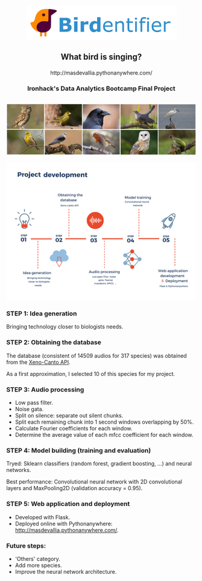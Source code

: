 
<p align="center"><img  src="https://raw.githubusercontent.com/Masdevallia/what-bird-is-singing/master/images/logo.jpg" width="400"></p>

## <p align="center">What bird is singing?</p>
<p align="center">http://masdevallia.pythonanywhere.com/</p>

### <p align="center">Ironhack's Data Analytics Bootcamp Final Project</p>

## 

<p align="center"><img  src="https://raw.githubusercontent.com/Masdevallia/what-bird-is-singing/master/images/photosall.png" width="900"></p>

<p align="center"><img  src="https://raw.githubusercontent.com/Masdevallia/what-bird-is-singing/master/images/index.jpg" width="700"></p>

### STEP 1: Idea generation
Bringing technology closer to biologists needs.

### STEP 2: Obtaining the database
The database (consistent of 14509 audios for 317 species) was obtained from the [Xeno-Canto API](https://www.xeno-canto.org/explore/api).

As a first approximation, I selected 10 of this species for my project.

### STEP 3: Audio processing
- Low pass filter.
- Noise gata.
- Split on silence: separate out silent chunks.
- Split each remaining chunk into 1 second windows overlapping by 50%.
- Calculate Fourier coefficients for each window.
- Determine the average value of each mfcc coefficient for each window.

### STEP 4: Model building (training and evaluation)
Tryed: Sklearn classifiers (random forest, gradient boosting, ...) and neural networks.

Best performance: Convolutional neural network with 2D convolutional layers and MaxPooling2D (validation accuracy = 0.95).

### STEP 5: Web application and deployment
- Developed with Flask.
- Deployed online with Pythonanywhere: http://masdevallia.pythonanywhere.com/.

### Future steps:
- 'Others' category.
- Add more species.
- Improve the neural network architecture.